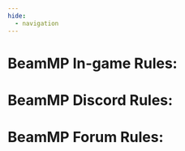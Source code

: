 ```yaml
---
hide:
  - navigation
---
```


# BeamMP In-game Rules:

# BeamMP Discord Rules:

# BeamMP Forum Rules: